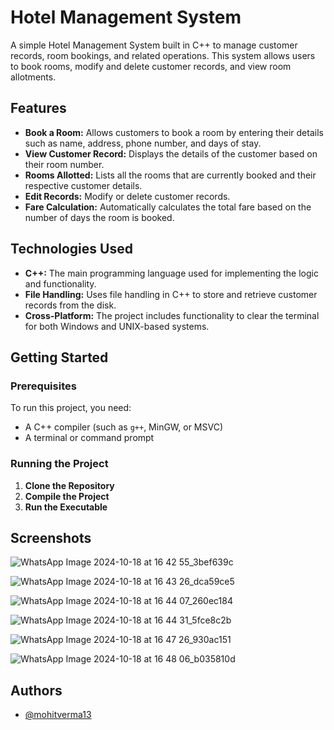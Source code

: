# Hotel Management System

A simple Hotel Management System built in C++ to manage customer records, room bookings, and related operations. This system allows users to book rooms, modify and delete customer records, and view room allotments.

## Features

- **Book a Room:** Allows customers to book a room by entering their details such as name, address, phone number, and days of stay.
- **View Customer Record:** Displays the details of the customer based on their room number.
- **Rooms Allotted:** Lists all the rooms that are currently booked and their respective customer details.
- **Edit Records:** Modify or delete customer records.
- **Fare Calculation:** Automatically calculates the total fare based on the number of days the room is booked.

## Technologies Used

- **C++:** The main programming language used for implementing the logic and functionality.
- **File Handling:** Uses file handling in C++ to store and retrieve customer records from the disk.
- **Cross-Platform:** The project includes functionality to clear the terminal for both Windows and UNIX-based systems.

## Getting Started

### Prerequisites

To run this project, you need:

- A C++ compiler (such as `g++`, MinGW, or MSVC)
- A terminal or command prompt

### Running the Project

1. **Clone the Repository**
2. **Compile the Project**
3. **Run the Executable**

## Screenshots

![WhatsApp Image 2024-10-18 at 16 42 55_3bef639c](https://github.com/user-attachments/assets/3554fd3a-0fcd-4d71-9a4c-d6edcad1bd9b)

![WhatsApp Image 2024-10-18 at 16 43 26_dca59ce5](https://github.com/user-attachments/assets/98d9dfe3-abb4-41cb-8600-454f19a2e5fc)

![WhatsApp Image 2024-10-18 at 16 44 07_260ec184](https://github.com/user-attachments/assets/4b0e19af-8d47-4618-bb8b-5a7a02a02c87)

![WhatsApp Image 2024-10-18 at 16 44 31_5fce8c2b](https://github.com/user-attachments/assets/b8031e62-005b-4e82-bdbc-5fbaa87b931c)

![WhatsApp Image 2024-10-18 at 16 47 26_930ac151](https://github.com/user-attachments/assets/038f1cc3-e028-483e-9161-dcec6c524669)

![WhatsApp Image 2024-10-18 at 16 48 06_b035810d](https://github.com/user-attachments/assets/a515e5e0-d3ef-4980-9893-aef0a08a7ce5)
## Authors

- [@mohitverma13](https://github.com/mohitverma13)

